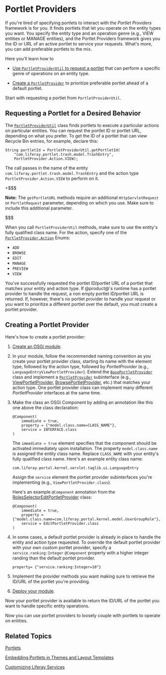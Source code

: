 # Portlet Providers [](id=portlet-providers)

If you're tired of specifying portlets to interact with the *Portlet Providers*
framework is for you. It finds portlets that let you operate on the entity types
you want. You specify the entity type and an operation genre (e.g., VIEW
entities or MANAGE entities), and the Portlet Providers framework gives you the
ID or URL of an active portlet to service your requests. What's more, you can
add preferable portlets to the mix. 

Here you'll learn how to

-   [Use `PortletProviderUtil` to request a portlet](#requesting-a-portlet-for-a-desired-behavior)
    that can perform a specific genre of operations on an entity type.  

-   [Create a `PortletProvider`](#creating-a-portlet-provider)
    to prioritize preferable portlet ahead of a default portlet. 

Start with requesting a portlet from `PortletProviderUtil`. 

## Requesting a Portlet for a Desired Behavior [](id=requesting-a-portlet-for-a-desired-behavior)

The
[`PortletProviderUtil`](@platform-ref@/7.1-latest/javadocs/portal-kernel/com/liferay/portal/kernel/portlet/PortletProviderUtil.html)
class finds portlets to execute a particular actions on particular entities. You
can request the portlet ID or portlet URL, depending on what you prefer. To get the ID of a portlet that can view Recycle Bin
entries, for example, declare this:

    String portletId = PortletProviderUtil.getPortletId(
        "com.liferay.portlet.trash.model.TrashEntry", 
        PortletProvider.Action.VIEW);

The call passes in the name of the entity
`com.liferay.portlet.trash.model.TrashEntry` and the action type
`PortletProvider.Action.VIEW` to perform on it. 

+$$$

**Note:** The `getPortletURL` methods require an additional `HttpServletRequest`
or `PortletRequest` parameter, depending on which you use. Make sure to include this additional parameter.

$$$

When you call `PortletProviderUtil` methods, make sure to use the entity's fully qualified class name. For the action, specify one of the 
[`PortletProvider.Action`](@platform-ref@/7.1-latest/javadocs/portal-kernel/com/liferay/portal/kernel/portlet/PortletProvider.Action.html)
Enums:

- `ADD`
- `BROWSE`
- `EDIT`
- `MANAGE`
- `PREVIEW`
- `VIEW`

You've successfully requested the portlet ID/portlet URL of a portlet that
matches your entity and action type. If @product@'s runtime has a portlet
provider to handle the request, a non empty portlet ID/portlet URL is returned.
If, however, there's no portlet provider to handle your request or you want to
prioritize a different portlet over the default, you must create a portlet
provider. 

## Creating a Portlet Provider [](id=creating-a-portlet-provider)

Here's how to create a portlet provider:

1.  [Create an OSGi module](/develop/tutorials/-/knowledge_base/7-1/starting-module-development#creating-a-module).

2.  In your module, follow the recommended naming convention as you create your 
    portlet provider class, starting its name with the element type, followed by
    the action type, followed by *PortletProvider* (e.g.,
    `LanguageEntryViewPortletProvider`). Extend the
    [`BasePortletProvider`](@platform-ref@/7.1-latest/javadocs/portal-kernel/com/liferay/portal/kernel/portlet/BasePortletProvider.html)
    class and implement a 
    [`PortletProvider`](https://docs.liferay.com/ce/portal/7.1-latest/javadocs/portal-kernel/com/liferay/portal/kernel/portlet/PortletProvider.html) 
    subinterface (e.g.,
    [ViewPortletProvider](@platform-ref@/7.1-latest/javadocs/portal-kernel/com/liferay/portal/kernel/portlet/ViewPortletProvider.html),
    [BrowsePortletProvider](@platform-ref@/7.1-latest/javadocs/portal-kernel/com/liferay/portal/kernel/portlet/BrowsePortletProvider.html),
    etc.) that matches your action type. One portlet provider class can implement 
    many different *PortletProvider* interfaces at the same time.

3.  Make the class an OSGi Component by adding an annotation like this one 
    above the class declaration: 

        @Component(
            immediate = true,
            property = {"model.class.name=CLASS_NAME"},
            service = INTERFACE.class
        )

    The `immediate = true` element specifies that the component should be
    activated immediately upon installation. The property `model.class.name` is
    assigned the entity class name. Replace `CLASS_NAME` with your entity's
    fully qualified class name. Here's an example entity class name: 

        com.liferay.portal.kernel.servlet.taglib.ui.LanguageEntry

    Assign the `service` element the portlet provider subinterfaces you're
    implementing (e.g., `ViewPortletProvider.class`).

    Here's an example `@Component` annotation from the
    [RolesSelectorEditPortletProvider](https://github.com/liferay/liferay-portal/blob/7.1.0-ga1/modules/apps/roles/roles-selector-web/src/main/java/com/liferay/roles/selector/web/internal/portlet/RolesSelectorEditPortletProvider.java#L26-L30)
    class:

        @Component(
            immediate = true,
            property = {"model.class.name=com.liferay.portal.kernel.model.UserGroupRole"},
            service = EditPortletProvider.class
        )

4.  In some cases, a default portlet provider is already in place to handle the 
	entity and action type requested. To override the default portlet provider 
	with your own custom portlet provider, specify a `service.ranking:Integer` 
	`@Component` property with a higher integer randing than the default portlet
	provider. 

        property= {"service.ranking:Integer=10"}

5.  Implement the provider methods you want making sure to retrieve the
    ID/URL of the portlet you're providing. 

6.  [Deploy your module](/develop/tutorials/-/knowledge_base/7-1/starting-module-development#building-and-deploying-a-module). 

Now your portlet provider is available to return the ID/URL of the portlet you
want to handle specific entity operations. 

Now you can use portlet providers to loosely couple with portlets to operate on
entities. 

## Related Topics [](id=related-topics)

[Portlets](/develop/tutorials/-/knowledge_base/7-1/portlets)

[Embedding Portlets in Themes and Layout Templates](/develop/tutorials/-/knowledge_base/7-1/embedding-portlets-in-themes-and-layout-templates)

[Customizing Liferay Services](/develop/tutorials/-/knowledge_base/7-1/customizing-liferay-services-service-wrappers)
